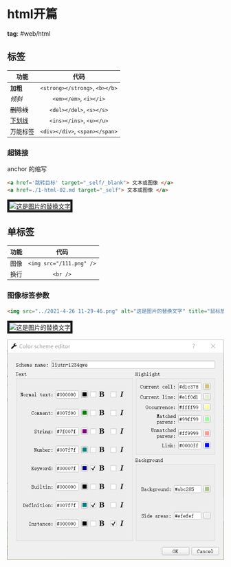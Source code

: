 # html开篇

**tag**: #web/html

## 标签

| 功能                |              代码              |
| ------------------- |:------------------------------:|
| <b>加粗</b>         | `<strong></strong>`, `<b></b>` |
| <em>倾斜</em>       |     `<em></em>`, `<i></i>`     |
| <del>删除线</del>   |    `<del></del>`, `<s></s>`    |
| <ins>下划线</ins>   |    `<ins></ins>`, `<u></u>`    |
| <div>万能标签</div> | `<div></div>`, `<span></span>` |

### 超链接
anchor 的缩写
```html
<a href='跳转目标' target="_self/_blank"> 文本或图像 </a>
<a href=./1-html-02.md target="_self"> 文本或图像 </a>
```
<a href=./1-html-02.md target="_blank"> <img src="images\MacType.ico" alt="这是图片的替换文字" title="鼠标放上后的提示语" border=5px/> </a>


## 单标签

| 功能 |           代码           |
| ---- |:------------------------:|
| 图像 | `<img src="/111.png" />` |
| 换行 |         `<br />`         |

### 图像标签参数

```html
<img src="../2021-4-26 11-29-46.png" alt="这是图片的替换文字" title="鼠标放上后的提示语" width=240 height=360 border=5px/> 
```

<img src="images\MacType.ico" alt="这是图片的替换文字" title="鼠标放上后的提示语" width="25px" height=25px border=5px/>

![2021-4-26 11-29-46](2021-4-26%2011-29-46.png)